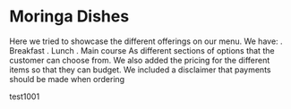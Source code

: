 # Moringa Dishes
Here we tried to showcase the different offerings on our menu.
We have:
. Breakfast
. Lunch 
. Main course
As different sections of options that the customer can choose from.
We also added the pricing for the different items so that they can budget.
We included a disclaimer that payments should be made when ordering

test1001